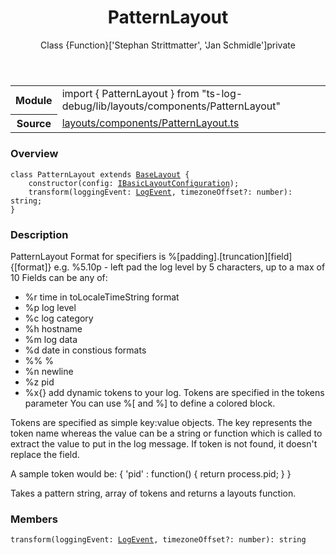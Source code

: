 <header class="symbol-info-header">    <h1 id="patternlayout">PatternLayout</h1>    <label class="symbol-info-type-label class">Class</label>    <label class="api-type-label return">{Function}</label><label class="api-type-label authors">['Stephan Strittmatter', 'Jan Schmidle']</label><label class="api-type-label private">private</label>  </header>
<section class="symbol-info">      <table class="is-full-width">        <tbody>        <tr>          <th>Module</th>          <td>            <div class="lang-typescript">                <span class="token keyword">import</span> { PatternLayout }                 <span class="token keyword">from</span>                 <span class="token string">"ts-log-debug/lib/layouts/components/PatternLayout"</span>                            </div>          </td>        </tr>        <tr>          <th>Source</th>          <td>            <a href="https://github.com/romakita/log-debug/blob/v4.0.3/src/layouts/components/PatternLayout.ts#L0-L0">                layouts/components/PatternLayout.ts            </a>        </td>        </tr>                </tbody>      </table>    </section>

### Overview

<pre><code class="typescript-lang"><span class="token keyword">class</span> PatternLayout <span class="token keyword">extends</span> <a href="#api/common/layouts/baselayout"><span class="token">BaseLayout</span></a> <span class="token punctuation">{</span>
    <span class="token keyword">constructor</span><span class="token punctuation">(</span>config<span class="token punctuation">:</span> <a href="#api/common/layouts/ibasiclayoutconfiguration"><span class="token">IBasicLayoutConfiguration</span></a><span class="token punctuation">)</span><span class="token punctuation">;</span>
    <span class="token function">transform</span><span class="token punctuation">(</span>loggingEvent<span class="token punctuation">:</span> <a href="#api/common/core/logevent"><span class="token">LogEvent</span></a><span class="token punctuation">,</span> timezoneOffset?<span class="token punctuation">:</span> <span class="token keyword">number</span><span class="token punctuation">)</span><span class="token punctuation">:</span> <span class="token keyword">string</span><span class="token punctuation">;</span>
<span class="token punctuation">}</span></code></pre>

### Description

PatternLayout
Format for specifiers is %[padding].[truncation][field]{[format]}
e.g. %5.10p - left pad the log level by 5 characters, up to a max of 10
Fields can be any of:
 - %r time in toLocaleTimeString format
 - %p log level
 - %c log category
 - %h hostname
 - %m log data
 - %d date in constious formats
 - %% %
 - %n newline
 - %z pid
 - %x{<tokenname>} add dynamic tokens to your log. Tokens are specified in the tokens parameter
You can use %[ and %] to define a colored block.

Tokens are specified as simple key:value objects.
The key represents the token name whereas the value can be a string or function
which is called to extract the value to put in the log message. If token is not
found, it doesn't replace the field.

A sample token would be: { 'pid' : function() { return process.pid; } }

Takes a pattern string, array of tokens and returns a layouts function.

### Members

<div class="method-overview"><pre><code class="typescript-lang"><span class="token function">transform</span><span class="token punctuation">(</span>loggingEvent<span class="token punctuation">:</span> <a href="#api/common/core/logevent"><span class="token">LogEvent</span></a><span class="token punctuation">,</span> timezoneOffset?<span class="token punctuation">:</span> <span class="token keyword">number</span><span class="token punctuation">)</span><span class="token punctuation">:</span> <span class="token keyword">string</span></code></pre></div>
